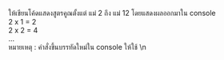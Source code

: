 ให้เขียนโค้ดแสดงสูตรคูณตั้งแต่ แม่ 2 ถึง แม่ 12 โดยแสดงผลออกมาใน console  
2 x 1 = 2  
2 x 2 = 4  
...  
หมายเหตุ : คำสั่งขึ้นบรรทัดใหม่ใน console ให้ใช้ \n


